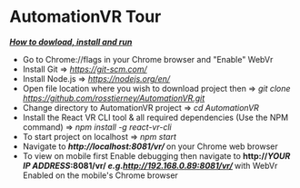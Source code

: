 # AutomationVR Tour

<b><i><u>How to dowload, install and run</u></i></b> 
* Go to Chrome://flags in your Chrome browser and "Enable" WebVr
* Install Git => <i> https://git-scm.com/ </i>
* Install Node.js => <i> https://nodejs.org/en/ </i>
* Open file location where you wish to download project then => <i> git clone https://github.com/rosstierney/AutomationVR.git </i>
* Change directory to AutomationVR project => <i> cd AutomationVR </i>
* Install the React VR CLI tool & all required dependencies (Use the NPM command) => <i> npm install -g react-vr-cli </i>
* To start project on localhost => <i> npm start </i>
* Navigate to <b><i> http://localhost:8081/vr/ </i></b> on your Chrome web browser
* To view on mobile first Enable debugging then navigate to <b> http://<i>YOUR IP ADDRESS</i>:8081/vr/ <i> e.g.http://192.168.0.89:8081/vr/ </i></b> with WebVr Enabled on the mobile's Chrome browser
